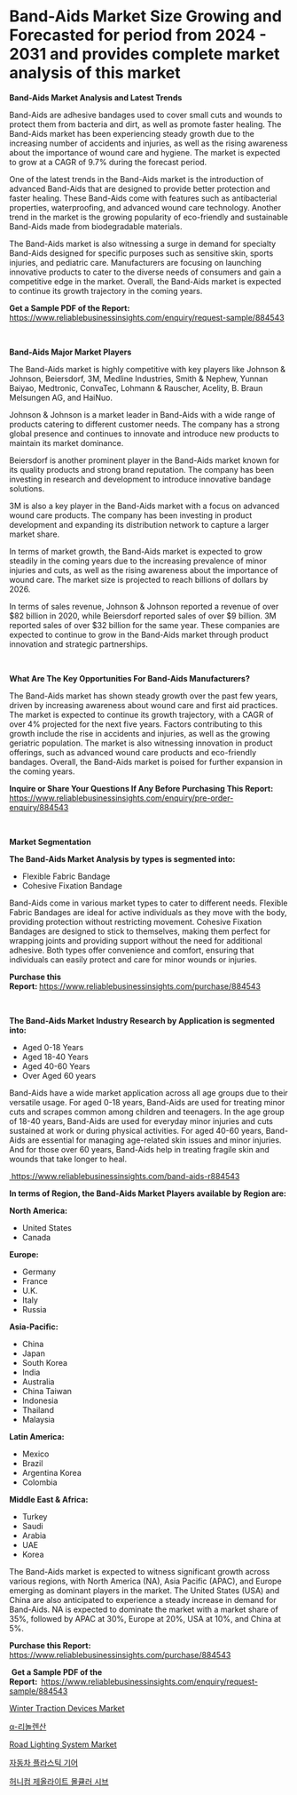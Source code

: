 <p><h1>Band-Aids Market Size Growing and Forecasted for period from 2024 - 2031 and provides complete market analysis of this market</h1></p><p><strong>Band-Aids Market Analysis and Latest Trends</strong></p>
<p><p>Band-Aids are adhesive bandages used to cover small cuts and wounds to protect them from bacteria and dirt, as well as promote faster healing. The Band-Aids market has been experiencing steady growth due to the increasing number of accidents and injuries, as well as the rising awareness about the importance of wound care and hygiene. The market is expected to grow at a CAGR of 9.7% during the forecast period.</p><p>One of the latest trends in the Band-Aids market is the introduction of advanced Band-Aids that are designed to provide better protection and faster healing. These Band-Aids come with features such as antibacterial properties, waterproofing, and advanced wound care technology. Another trend in the market is the growing popularity of eco-friendly and sustainable Band-Aids made from biodegradable materials.</p><p>The Band-Aids market is also witnessing a surge in demand for specialty Band-Aids designed for specific purposes such as sensitive skin, sports injuries, and pediatric care. Manufacturers are focusing on launching innovative products to cater to the diverse needs of consumers and gain a competitive edge in the market. Overall, the Band-Aids market is expected to continue its growth trajectory in the coming years.</p></p>
<p><strong>Get a Sample PDF of the Report:&nbsp;</strong> <a href="https://www.reliablebusinessinsights.com/enquiry/request-sample/884543">https://www.reliablebusinessinsights.com/enquiry/request-sample/884543</a></p>
<p>&nbsp;</p>
<p><strong>Band-Aids Major Market Players</strong></p>
<p><p>The Band-Aids market is highly competitive with key players like Johnson & Johnson, Beiersdorf, 3M, Medline Industries, Smith & Nephew, Yunnan Baiyao, Medtronic, ConvaTec, Lohmann & Rauscher, Acelity, B. Braun Melsungen AG, and HaiNuo.</p><p>Johnson & Johnson is a market leader in Band-Aids with a wide range of products catering to different customer needs. The company has a strong global presence and continues to innovate and introduce new products to maintain its market dominance.</p><p>Beiersdorf is another prominent player in the Band-Aids market known for its quality products and strong brand reputation. The company has been investing in research and development to introduce innovative bandage solutions.</p><p>3M is also a key player in the Band-Aids market with a focus on advanced wound care products. The company has been investing in product development and expanding its distribution network to capture a larger market share.</p><p>In terms of market growth, the Band-Aids market is expected to grow steadily in the coming years due to the increasing prevalence of minor injuries and cuts, as well as the rising awareness about the importance of wound care. The market size is projected to reach billions of dollars by 2026.</p><p>In terms of sales revenue, Johnson & Johnson reported a revenue of over $82 billion in 2020, while Beiersdorf reported sales of over $9 billion. 3M reported sales of over $32 billion for the same year. These companies are expected to continue to grow in the Band-Aids market through product innovation and strategic partnerships.</p></p>
<p>&nbsp;</p>
<p><strong>What Are The Key Opportunities For Band-Aids Manufacturers?</strong></p>
<p><p>The Band-Aids market has shown steady growth over the past few years, driven by increasing awareness about wound care and first aid practices. The market is expected to continue its growth trajectory, with a CAGR of over 4% projected for the next five years. Factors contributing to this growth include the rise in accidents and injuries, as well as the growing geriatric population. The market is also witnessing innovation in product offerings, such as advanced wound care products and eco-friendly bandages. Overall, the Band-Aids market is poised for further expansion in the coming years.</p></p>
<p><strong>Inquire or Share Your Questions If Any Before Purchasing This Report:</strong> <a href="https://www.reliablebusinessinsights.com/enquiry/pre-order-enquiry/884543">https://www.reliablebusinessinsights.com/enquiry/pre-order-enquiry/884543</a></p>
<p>&nbsp;</p>
<p><strong>Market Segmentation</strong></p>
<p><strong>The Band-Aids Market Analysis by types is segmented into:</strong></p>
<p><ul><li>Flexible Fabric Bandage</li><li>Cohesive Fixation Bandage</li></ul></p>
<p><p>Band-Aids come in various market types to cater to different needs. Flexible Fabric Bandages are ideal for active individuals as they move with the body, providing protection without restricting movement. Cohesive Fixation Bandages are designed to stick to themselves, making them perfect for wrapping joints and providing support without the need for additional adhesive. Both types offer convenience and comfort, ensuring that individuals can easily protect and care for minor wounds or injuries.</p></p>
<p><strong>Purchase this Report:&nbsp;</strong><a href="https://www.reliablebusinessinsights.com/purchase/884543">https://www.reliablebusinessinsights.com/purchase/884543</a></p>
<p>&nbsp;</p>
<p><strong>The Band-Aids Market Industry Research by Application is segmented into:</strong></p>
<p><ul><li>Aged 0-18 Years</li><li>Aged 18-40 Years</li><li>Aged 40-60 Years</li><li>Over Aged 60 years</li></ul></p>
<p><p>Band-Aids have a wide market application across all age groups due to their versatile usage. For aged 0-18 years, Band-Aids are used for treating minor cuts and scrapes common among children and teenagers. In the age group of 18-40 years, Band-Aids are used for everyday minor injuries and cuts sustained at work or during physical activities. For aged 40-60 years, Band-Aids are essential for managing age-related skin issues and minor injuries. And for those over 60 years, Band-Aids help in treating fragile skin and wounds that take longer to heal.</p></p>
<p><a href="https://www.reliablebusinessinsights.com/band-aids-r884543">&nbsp;https://www.reliablebusinessinsights.com/band-aids-r884543</a></p>
<p><strong>In terms of Region, the Band-Aids Market Players available by Region are:</strong></p>
<p>
    <p> <strong> North America: </strong>
        <ul>
            <li>United States</li>
            <li>Canada</li>
        </ul>
        </p> 
    <p> <strong> Europe: </strong>
        <ul>
            <li>Germany</li>
            <li>France</li>
            <li>U.K.</li>
            <li>Italy</li>
            <li>Russia</li>
        </ul>
        </p> 
    <p> <strong> Asia-Pacific: </strong>
        <ul>
            <li>China</li>
            <li>Japan</li>
            <li>South Korea</li>
            <li>India</li>
            <li>Australia</li>
            <li>China Taiwan</li>
            <li>Indonesia</li>
            <li>Thailand</li>
            <li>Malaysia</li>
        </ul>
        </p> 
    <p> <strong> Latin America: </strong>
        <ul>
            <li>Mexico</li>
            <li>Brazil</li>
            <li>Argentina Korea</li>
            <li>Colombia</li>
        </ul>
        </p> 
    <p> <strong> Middle East & Africa: </strong>
        <ul>
            <li>Turkey</li>
            <li>Saudi</li>
            <li>Arabia</li>
            <li>UAE</li>
            <li>Korea</li>
        </ul>
    </p>
    </p>
<p><p>The Band-Aids market is expected to witness significant growth across various regions, with North America (NA), Asia Pacific (APAC), and Europe emerging as dominant players in the market. The United States (USA) and China are also anticipated to experience a steady increase in demand for Band-Aids. NA is expected to dominate the market with a market share of 35%, followed by APAC at 30%, Europe at 20%, USA at 10%, and China at 5%.</p></p>
<p><strong>Purchase this Report: </strong><a href="https://www.reliablebusinessinsights.com/purchase/884543">https://www.reliablebusinessinsights.com/purchase/884543</a></p>
<p>&nbsp;<strong>Get a Sample PDF of the Report:&nbsp;&nbsp;</strong><a href="https://www.reliablebusinessinsights.com/enquiry/request-sample/884543">https://www.reliablebusinessinsights.com/enquiry/request-sample/884543</a></p>
<p><strong></strong></p>
<p><p><a href="https://github.com/zcbxbnir25/Market-Research-Report-List-1/blob/main/winter-traction-devices-market.md">Winter Traction Devices Market</a></p><p><a href="https://medium.com/@marcpascual04/%EA%B8%80%EB%A1%9C%EB%B2%8C-%EC%95%8C%ED%8C%8C%EB%A6%AC%EB%86%80%EB%A0%8C%EC%82%B0-%EC%8B%9C%EC%9E%A5-%ED%98%84%ED%99%A9-2024-2031-%EB%B0%8F-%EC%A7%80%EC%97%AD-%EC%A0%9C%ED%92%88-%EB%B0%8F-%EC%B5%9C%EC%A2%85%EC%82%AC%EC%9A%A9%EC%97%90-%EB%94%B0%EB%A5%B8-%EC%98%88%EC%B8%A1-0d83cc34c13d">α-리놀렌산</a></p><p><a href="https://github.com/brendafegmorris532/Market-Research-Report-List-1/blob/main/road-lighting-system-market.md">Road Lighting System Market</a></p><p><a href="https://github.com/kimvicki3212024/Market-Research-Report-List-1/blob/main/1169210152773.md">자동차 플라스틱 기어</a></p><p><a href="https://github.com/khairinauzunul/Market-Research-Report-List-1/blob/main/2561369152772.md">허니컴 제올라이트 몰큘러 시브</a></p></p>
